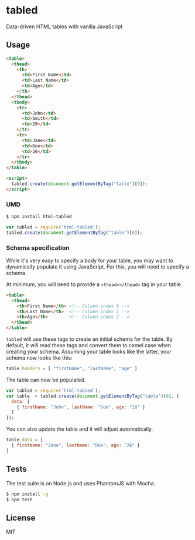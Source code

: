 # tabled

Data-driven HTML tables with vanilla JavaScript

## Usage

```html
<table>
  <thead>
    <th>
      <td>First Name</td>
      <td>Last Name</td>
      <td>Age</td>
    </th>
  </thead>
  <tbody>
    <tr>
      <td>John</td>
      <td>Smith</td>
      <td>29</td>
    </tr>
    <tr>
      <td>Jane</td>
      <td>Doe</td>
      <td>26</td>
    </tr>
  </tbody>
</table>

<script>
  tabled.create(document.getElementByTag("table")[0]);
</script>
```

### UMD

```bash
$ npm install html-tabled
```

```javascript
var tabled = require('html-tabled');
tabled.create(document.getElementByTag("table")[0]);
```

### Schema specification

While it's very easy to specify a body for your table, you may want to
dynamically populate it using JavaScript. For this, you will need to specify
a schema.

At minimum, you will need to provide a `<thead></thead>` tag in your table.

```html
<table>
  <thead>
    <th>First Name</th> <!-- Column index 0 -->
    <th>Last Name</th>  <!-- Column index 1 -->
    <th>Age</th>        <!-- Column index 2 -->
  </thead>
</table>
```

`tabled` will use these tags to create an initial schema for the table. By
default, it will read these tags and convert them to camel case when creating
your schema. Assuming your table looks like the latter, your schema now looks
like this:

```javascript
table.headers = [ "firstName", "lastName", "age" ]
```

The table can now be populated.

```javascript
var tabled = require('html-tabled');
var table  = tabled.create(document.getElementByTag("table")[0], {
  data: [
    { firstName: "John", lastName: "Doe", age: "28" }
  ]
});
```

You can also update the table and it will adjust automatically.

```javascript
table.data = [
  { firstName: "Jane", lastName: "Doe", age: "26" }
]
```

## Tests

The test suite is on Node.js and uses PhantomJS with Mocha.

```bash
$ npm install -g
$ npm test
```

## License

MIT
